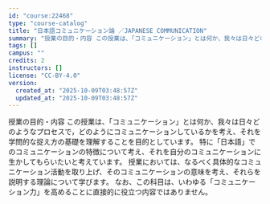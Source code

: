 ```yaml
---
id: "course:22468"
type: "course-catalog"
title: "日本語コミュニケーション論 ／JAPANESE COMMUNICATION"
summary: "授業の目的・内容 この授業は、「コミュニケーション」とは何か、我々は日々どのようなプロセスで，どのようにコミュニケーションしているかを考え、それを学問的な捉え方の基礎を理解することを目的としています。 特に「日本語」でのコミュニケーションの…"
tags: []
campus: ""
credits: 2
instructors: []
license: "CC-BY-4.0"
version:
  created_at: "2025-10-09T03:48:57Z"
  updated_at: "2025-10-09T03:48:57Z"
---
```

授業の目的・内容 この授業は、「コミュニケーション」とは何か、我々は日々どのようなプロセスで，どのようにコミュニケーションしているかを考え、それを学問的な捉え方の基礎を理解することを目的としています。 特に「日本語」でのコミュニケーションの特徴について考え、それを自分のコミュニケーションに生かしてもらいたいと考えています。 授業においては、なるべく具体的なコミュニケーション活動を取り上げ、そのコミュニケーションの意味を考え、それらを説明する理論について学びます。 なお、この科目は、いわゆる「コミュニケーション力」を高めることに直接的に役立つ内容ではありません。
